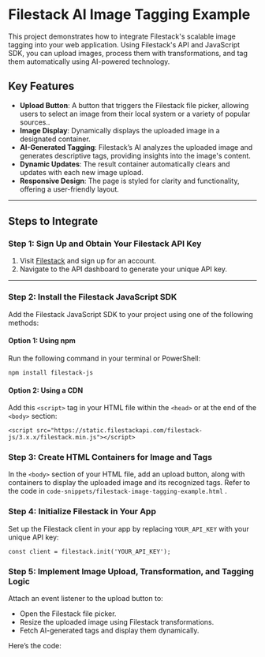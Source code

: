 # Filestack AI Image Tagging Example

This project demonstrates how to integrate Filestack's scalable image tagging into your web application. Using Filestack's API and JavaScript SDK, you can upload images, process them with transformations, and tag them automatically using AI-powered technology.

## Key Features
- **Upload Button**: A button that triggers the Filestack file picker, allowing users to select an image from their local system or a variety of popular sources..
- **Image Display**: Dynamically displays the uploaded image in a designated container.
- **AI-Generated Tagging**: Filestack’s AI analyzes the uploaded image and generates descriptive tags, providing insights into the image's content.
- **Dynamic Updates**: The result container automatically clears and updates with each new image upload.
- **Responsive Design**: The page is styled for clarity and functionality, offering a user-friendly layout.

---

## Steps to Integrate

### Step 1: Sign Up and Obtain Your Filestack API Key
1. Visit [Filestack](https://www.filestack.com/) and sign up for an account.
2. Navigate to the API dashboard to generate your unique API key.

---

### Step 2: Install the Filestack JavaScript SDK
Add the Filestack JavaScript SDK to your project using one of the following methods:

#### Option 1: Using npm
Run the following command in your terminal or PowerShell:

`npm install filestack-js`

#### Option 2: Using a CDN

Add this `<script>` tag in your HTML file within the `<head>` or at the end of the `<body>` section:

`<script src="https://static.filestackapi.com/filestack-js/3.x.x/filestack.min.js"></script>`

### Step 3: Create HTML Containers for Image and Tags
In the `<body>` section of your HTML file, add an upload button, along with containers to display the uploaded image and its recognized tags. Refer to the code in `code-snippets/filestack-image-tagging-example.html` .

### Step 4: Initialize Filestack in Your App
Set up the Filestack client in your app by replacing `YOUR_API_KEY` with your unique API key:

`const client = filestack.init('YOUR_API_KEY');`

### Step 5: Implement Image Upload, Transformation, and Tagging Logic
Attach an event listener to the upload button to:

- Open the Filestack file picker.
- Resize the uploaded image using Filestack transformations.
- Fetch AI-generated tags and display them dynamically.
  
Here’s the code:

